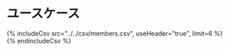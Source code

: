 # ユースケース

{% includeCsv 
    src="../../csv/members.csv", 
    useHeader="true",
    limit=6 %}
{% endincludeCsv %}
